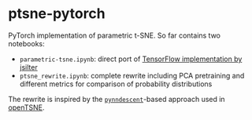ptsne-pytorch
==============================

PyTorch implementation of parametric t-SNE.
So far contains two notebooks:

- `parametric-tsne.ipynb`: direct port of [TensorFlow implementation by jsilter](https://github.com/jsilter/parametric_tsne)
- `ptsne_rewrite.ipynb`: complete rewrite including PCA pretraining and different metrics for comparison of probability distributions 

The rewrite is inspired by the [`pynndescent`](https://github.com/lmcinnes/pynndescent/tree/master/pynndescent)-based approach used in [openTSNE](https://opentsne.readthedocs.io/en/latest/index.html).